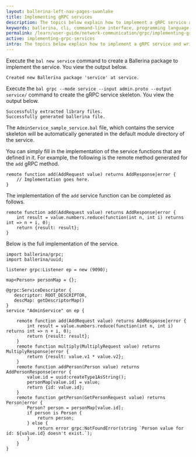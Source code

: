 ```yaml
---
layout: ballerina-left-nav-pages-swanlake
title: Implementing gRPC services 
description: The topics below explain how to implement a gRPC service and write a client to invoke it.
keywords: ballerina, cli, command-line interface, programming language
permalink: /learn/user-guide/network-communication/grpc/implementing-grpc-services-and-clients/implementing-grpc-services/
active: implementing-grpc-services
intro: The topics below explain how to implement a gRPC service and write a client to invoke it. 
---
```


Execute the `bal new service` command to create a Ballerina package to implement the service. You view the output below.

```
Created new Ballerina package 'service' at service.
```

Execute the `bal grpc --mode service --input admin.proto --output service/` command to create the gRPC service skeleton. You view the output below.

```
Successfully extracted library files.
Successfully generated ballerina file.
```

The `AdminService_sample_service.bal` file, which contains the service skeleton will be automatically generated in the default module directory of the service. 

You can simply fill in the implementation of the service functions that are defined in it. For example, the following is the remote method generated for the `add` gRPC method. 

```ballerina
remote function add(AddRequest value) returns AddResponse|error {
    // Implementation goes here.
}
```

The implementation of the `add` service function can be completed as follows.

```ballerina
remote function add(AddRequest value) returns AddResponse|error {
    int result = value.numbers.reduce(function(int n, int i) returns int => n + i, 0);
    return {result: result};
}
```
Below is the full implementation of the service.

```ballerina
import ballerina/grpc;
import ballerina/uuid;
 
listener grpc:Listener ep = new (9090);
 
map<Person> personMap = {};
 
@grpc:ServiceDescriptor {
   descriptor: ROOT_DESCRIPTOR,
   descMap: getDescriptorMap()
}
service "AdminService" on ep {
 
    remote function add(AddRequest value) returns AddResponse|error {
        int result = value.numbers.reduce(function(int n, int i) returns int => n + i, 0);
        return {result: result};
    }
    remote function multiply(MultiplyRequest value) returns MultiplyResponse|error {
        return {result: value.v1 * value.v2};
    }
    remote function addPerson(Person value) returns AddPersonResponse|error {
        value.id = uuid:createType1AsString();
        personMap[value.id] = value;
        return {id: value.id};
    }
    remote function getPerson(GetPersonRequest value) returns Person|error {
        Person? person = personMap[value.id];
        if person is Person {
            return person;
        } else {
            return error grpc:NotFoundError(string `Person value for id: ${value.id} doesn't exist.`);
        }
    }
}
```

<style> #tree-expand-all, #tree-collapse-all, .cTocElements {display:none;} .cGitButtonContainer {padding-left: 40px;} </style>

